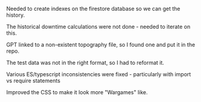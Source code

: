 Needed to create indexes on the firestore database so we can get the history.

The historical downtime calculations were not done - needed to iterate on this.

GPT linked to a non-existent topography file, so I found one and put it in the repo.

The test data was not in the right format, so I had to reformat it.

Various ES/typescript inconsistencies were fixed - particularly with import vs require statements

Improved the CSS to make it look more "Wargames" like.


